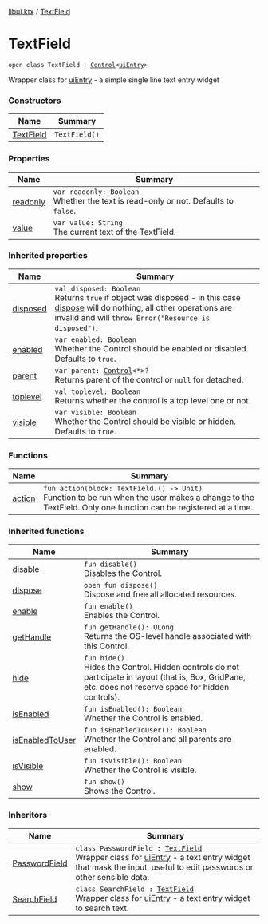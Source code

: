 [libui.ktx](../README.md) / [TextField](README.md)

# TextField

`open class TextField : `[`Control`](../-control/README.md)`<`[`uiEntry`](../../libui/ui-entry.md)`>`

Wrapper class for [uiEntry](../../libui/ui-entry.md) - a simple single line text entry widget

### Constructors

| Name | Summary |
|---|---|
| [TextField](-text-field.md) | `TextField()` |

### Properties

| Name | Summary |
|---|---|
| [readonly](readonly.md) | `var readonly: Boolean`<br>Whether the text is read-only or not. Defaults to `false`. |
| [value](value.md) | `var value: String`<br>The current text of the TextField. |

### Inherited properties

| Name | Summary |
|---|---|
| [disposed](../-disposable/disposed.md) | `val disposed: Boolean`<br>Returns `true` if object was disposed - in this case [dispose](../-disposable/dispose.md) will do nothing, all other operations are invalid and will `throw Error("Resource is disposed")`. |
| [enabled](../-control/enabled.md) | `var enabled: Boolean`<br>Whether the Control should be enabled or disabled. Defaults to `true`. |
| [parent](../-control/parent.md) | `var parent: `[`Control`](../-control/README.md)`<*>?`<br>Returns parent of the control or `null` for detached. |
| [toplevel](../-control/toplevel.md) | `val toplevel: Boolean`<br>Returns whether the control is a top level one or not. |
| [visible](../-control/visible.md) | `var visible: Boolean`<br>Whether the Control should be visible or hidden. Defaults to `true`. |

### Functions

| Name | Summary |
|---|---|
| [action](action.md) | `fun action(block: TextField.() -> Unit)`<br>Function to be run when the user makes a change to the TextField. Only one function can be registered at a time. |

### Inherited functions

| Name | Summary |
|---|---|
| [disable](../-control/disable.md) | `fun disable()`<br>Disables the Control. |
| [dispose](../-control/dispose.md) | `open fun dispose()`<br>Dispose and free all allocated resources. |
| [enable](../-control/enable.md) | `fun enable()`<br>Enables the Control. |
| [getHandle](../-control/get-handle.md) | `fun getHandle(): ULong`<br>Returns the OS-level handle associated with this Control. |
| [hide](../-control/hide.md) | `fun hide()`<br>Hides the Control. Hidden controls do not participate in layout (that is, Box, GridPane, etc. does not reserve space for hidden controls). |
| [isEnabled](../-control/is-enabled.md) | `fun isEnabled(): Boolean`<br>Whether the Control is enabled. |
| [isEnabledToUser](../-control/is-enabled-to-user.md) | `fun isEnabledToUser(): Boolean`<br>Whether the Control and all parents are enabled. |
| [isVisible](../-control/is-visible.md) | `fun isVisible(): Boolean`<br>Whether the Control is visible. |
| [show](../-control/show.md) | `fun show()`<br>Shows the Control. |

### Inheritors

| Name | Summary |
|---|---|
| [PasswordField](../-password-field/README.md) | `class PasswordField : `[`TextField`](README.md)<br>Wrapper class for [uiEntry](../../libui/ui-entry.md) - a text entry widget that mask the input, useful to edit passwords or other sensible data. |
| [SearchField](../-search-field/README.md) | `class SearchField : `[`TextField`](README.md)<br>Wrapper class for [uiEntry](../../libui/ui-entry.md) - a text entry widget to search text. |

